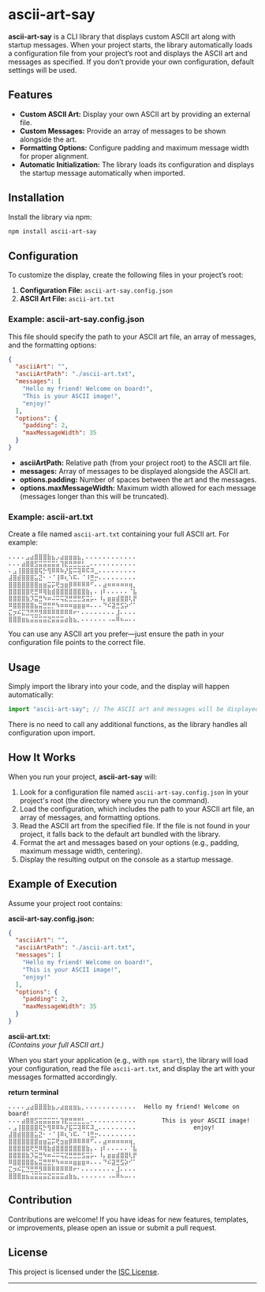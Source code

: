 # ascii-art-say

**ascii-art-say** is a CLI library that displays custom ASCII art along with startup messages. When your project starts, the library automatically loads a configuration file from your project’s root and displays the ASCII art and messages as specified. If you don’t provide your own configuration, default settings will be used.

## Features

- **Custom ASCII Art:** Display your own ASCII art by providing an external file.
- **Custom Messages:** Provide an array of messages to be shown alongside the art.
- **Formatting Options:** Configure padding and maximum message width for proper alignment.
- **Automatic Initialization:** The library loads its configuration and displays the startup message automatically when imported.

## Installation

Install the library via npm:

```bash
npm install ascii-art-say
```

## Configuration

To customize the display, create the following files in your project’s root:

1. **Configuration File:** `ascii-art-say.config.json`
2. **ASCII Art File:** `ascii-art.txt`

### Example: ascii-art-say.config.json

This file should specify the path to your ASCII art file, an array of messages, and the formatting options:

```json
{
  "asciiArt": "",
  "asciiArtPath": "./ascii-art.txt",
  "messages": [
    "Hello my friend! Welcome on board!",
    "This is your ASCII image!",
    "enjoy!"
  ],
  "options": {
    "padding": 2,
    "maxMessageWidth": 35
  }
}
```

- **asciiArtPath:** Relative path (from your project root) to the ASCII art file.
- **messages:** Array of messages to be displayed alongside the ASCII art.
- **options.padding:** Number of spaces between the art and the messages.
- **options.maxMessageWidth:** Maximum width allowed for each message (messages longer than this will be truncated).

### Example: ascii-art.txt

Create a file named `ascii-art.txt` containing your full ASCII art. For example:

```
⠄⠄⠄⠄⣠⣴⣿⣿⣿⣷⣦⡠⣴⣶⣶⣶⣦⡀⠄⠄⠄⠄⠄⠄⠄⠄⠄⠄⠄⠄
⠄⠄⠄⣴⣿⣿⣫⣭⣭⣭⣭⣥⢹⣟⣛⣛⣛⣃⣀⠄⠄⠄⠄⠄⠄⠄⠄⠄⠄⠄
⠄⣠⢸⣿⣿⣿⣿⢯⡓⢻⠿⠿⠷⡜⣯⠭⢽⠿⠯⠽⣀⠄⠄⠄⠄⠄⠄⠄⠄⠄
⣼⣿⣾⣿⣿⣿⣥⣝⠂⠐⠈⢸⠿⢆⠱⠯⠄⠈⠸⣛⡒⠄⠄⠄⠄⠄⠄⠄⠄⠄
⣿⣿⣿⣿⣿⣿⣿⣶⣶⣭⡭⢟⣲⣶⡿⠿⠿⠿⠿⠋⠄⠄⣴⠶⠶⠶⠶⠶⢶⡀
⣿⣿⣿⣿⣿⢟⣛⠿⢿⣷⣾⣿⣿⣿⣿⣿⣿⣿⣷⡄⠄⢰⠇⠄⠄⠄⠄⠄⠈⣧
⣿⣿⣿⣿⣷⡹⣭⣛⠳⠶⠬⠭⢭⣝⣛⣛⣛⣫⣭⡥⠄⠸⡄⣶⣶⣾⣿⣿⢇⡟
⠿⣿⣿⣿⣿⣿⣦⣭⣛⣛⡛⠳⠶⠶⠶⣶⣶⣶⠶⠄⠄⠄⠙⠮⣽⣛⣫⡵⠊⠁
⣍⡲⠮⣍⣙⣛⣛⡻⠿⠿⠿⠿⠿⠿⠿⠖⠂⠄⠄⠄⠄⠄⠄⠄⠄⣸⠄⠄⠄⠄
⣿⣿⣿⣶⣦⣬⣭⣭⣭⣝⣭⣭⣭⣴⣷⣦⡀⠄⠄⠄⠄⠄⠄⠠⠤⠿⠦⠤⠄⠄
```

You can use any ASCII art you prefer—just ensure the path in your configuration file points to the correct file.

## Usage

Simply import the library into your code, and the display will happen automatically:

```typescript
import "ascii-art-say"; // The ASCII art and messages will be displayed automatically
```

There is no need to call any additional functions, as the library handles all configuration upon import.

## How It Works

When you run your project, **ascii-art-say** will:

1. Look for a configuration file named `ascii-art-say.config.json` in your project's root (the directory where you run the command).
2. Load the configuration, which includes the path to your ASCII art file, an array of messages, and formatting options.
3. Read the ASCII art from the specified file. If the file is not found in your project, it falls back to the default art bundled with the library.
4. Format the art and messages based on your options (e.g., padding, maximum message width, centering).
5. Display the resulting output on the console as a startup message.

## Example of Execution

Assume your project root contains:

**ascii-art-say.config.json:**

```json
{
  "asciiArt": "",
  "asciiArtPath": "./ascii-art.txt",
  "messages": [
    "Hello my friend! Welcome on board!",
    "This is your ASCII image!",
    "enjoy!"
  ],
  "options": {
    "padding": 2,
    "maxMessageWidth": 35
  }
}
```

**ascii-art.txt:**  
_(Contains your full ASCII art.)_

When you start your application (e.g., with `npm start`), the library will load your configuration, read the file `ascii-art.txt`, and display the art with your messages formatted accordingly.

**return terminal**

```
⠄⠄⠄⠄⣠⣴⣿⣿⣿⣷⣦⡠⣴⣶⣶⣶⣦⡀⠄⠄⠄⠄⠄⠄⠄⠄⠄⠄⠄⠄  Hello my friend! Welcome on board!
⠄⠄⠄⣴⣿⣿⣫⣭⣭⣭⣭⣥⢹⣟⣛⣛⣛⣃⣀⠄⠄⠄⠄⠄⠄⠄⠄⠄⠄⠄       This is your ASCII image!
⠄⣠⢸⣿⣿⣿⣿⢯⡓⢻⠿⠿⠷⡜⣯⠭⢽⠿⠯⠽⣀⠄⠄⠄⠄⠄⠄⠄⠄⠄                enjoy!
⣼⣿⣾⣿⣿⣿⣥⣝⠂⠐⠈⢸⠿⢆⠱⠯⠄⠈⠸⣛⡒⠄⠄⠄⠄⠄⠄⠄⠄⠄
⣿⣿⣿⣿⣿⣿⣿⣶⣶⣭⡭⢟⣲⣶⡿⠿⠿⠿⠿⠋⠄⠄⣴⠶⠶⠶⠶⠶⢶⡀
⣿⣿⣿⣿⣿⢟⣛⠿⢿⣷⣾⣿⣿⣿⣿⣿⣿⣿⣷⡄⠄⢰⠇⠄⠄⠄⠄⠄⠈⣧
⣿⣿⣿⣿⣷⡹⣭⣛⠳⠶⠬⠭⢭⣝⣛⣛⣛⣫⣭⡥⠄⠸⡄⣶⣶⣾⣿⣿⢇⡟
⠿⣿⣿⣿⣿⣿⣦⣭⣛⣛⡛⠳⠶⠶⠶⣶⣶⣶⠶⠄⠄⠄⠙⠮⣽⣛⣫⡵⠊⠁
⣍⡲⠮⣍⣙⣛⣛⡻⠿⠿⠿⠿⠿⠿⠿⠖⠂⠄⠄⠄⠄⠄⠄⠄⠄⣸⠄⠄⠄⠄
⣿⣿⣿⣶⣦⣬⣭⣭⣭⣝⣭⣭⣭⣴⣷⣦⡀⠄⠄⠄⠄⠄⠄⠠⠤⠿⠦⠤⠄⠄
```

## Contribution

Contributions are welcome! If you have ideas for new features, templates, or improvements, please open an issue or submit a pull request.

## License

This project is licensed under the [ISC License](LICENSE).

---
